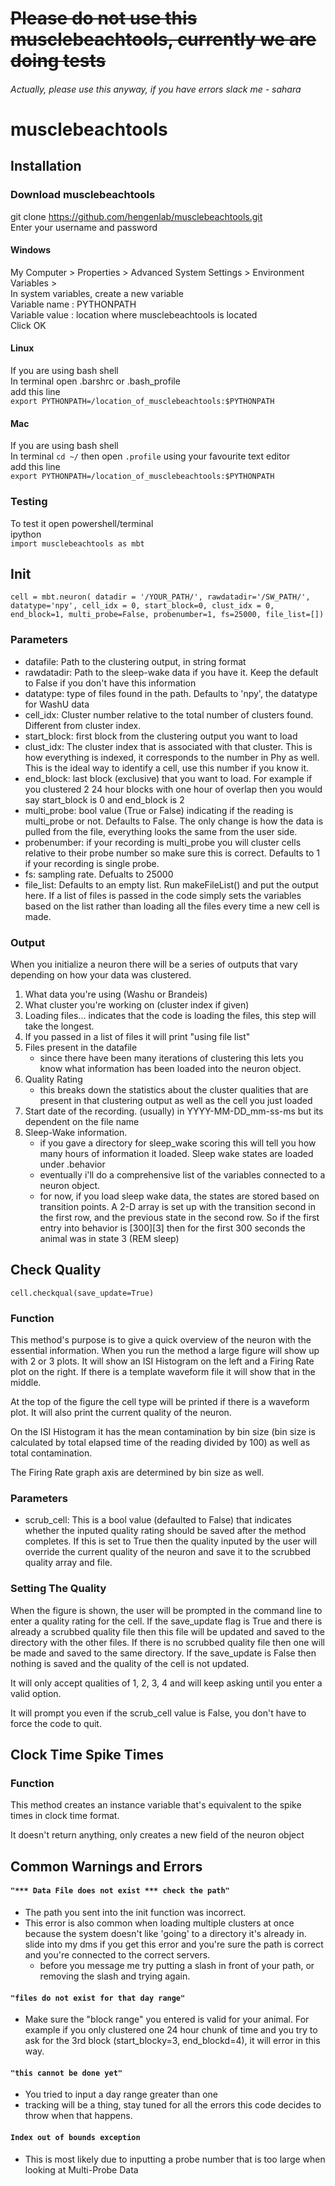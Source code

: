 # ~~Please do not use this musclebeachtools, currently we are doing tests~~
###### Actually, please use this anyway, if you have errors slack me - sahara

# musclebeachtools



## Installation

### Download musclebeachtools
git clone https://github.com/hengenlab/musclebeachtools.git  
Enter your username and password

#### Windows
My Computer > Properties > Advanced System Settings > Environment Variables >  
In system variables, create a new variable  
    Variable name  : PYTHONPATH  
    Variable value : location where musclebeachtools is located  
    Click OK


#### Linux
If you are using bash shell  
In terminal open .barshrc or .bash_profile  
add this line  
`export PYTHONPATH=/location_of_musclebeachtools:$PYTHONPATH`


#### Mac
If you are using bash shell  
In terminal `cd ~/` 
then open  `.profile` using your favourite text editor  
add this line  
`export PYTHONPATH=/location_of_musclebeachtools:$PYTHONPATH`



### Testing
To test it open powershell/terminal  
    ipython  
    `import musclebeachtools as mbt`


Init 
------
`cell = mbt.neuron( datadir = '/YOUR_PATH/', rawdatadir='/SW_PATH/', datatype='npy', cell_idx = 0, start_block=0, clust_idx = 0, end_block=1, multi_probe=False, probenumber=1, fs=25000, file_list=[])`
### Parameters
- datafile: Path to the clustering output, in string format
- rawdatadir: Path to the sleep-wake data if you have it. Keep the default to False if you don't have this information
- datatype: type of files found in the path. Defaults to 'npy', the datatype for WashU data
- cell_idx: Cluster number relative to the total number of clusters found. Different from cluster index.
- start_block: first block from the clustering output you want to load
- clust_idx: The cluster index that is associated with that cluster. This is how everything is indexed, it corresponds to the number in Phy as well. This is the ideal way to identify a cell, use this number if you know it.
- end_block: last block (exclusive) that you want to load. For example if you clustered 2 24 hour blocks with one hour of overlap then you would say start_block is 0 and end_block is 2
- multi_probe: bool value (True or False) indicating if the reading is multi_probe or not. Defaults to False. The only change is how the data is pulled from the file, everything looks the same from the user side.
- probenumber: if your recording is multi_probe you will cluster cells relative to their probe number so make sure this is correct. Defaults to 1 if your recording is single probe.
- fs: sampling rate. Defualts to 25000
- file_list: Defaults to an empty list. Run makeFileList() and put the output here. If a list of files is passed in the code simply sets the variables based on the list rather than loading all the files every time a new cell is made. 

### Output 
When you initialize a neuron there will be a series of outputs that vary depending on how your data was clustered.
1. What data you're using (Washu or Brandeis)
2. What cluster you're working on (cluster index if given)
3. Loading files... indicates that the code is loading the files, this step will take the longest.
4. If you passed in a list of files it will print "using file list"
4. Files present in the datafile
    - since there have been many iterations of clustering this lets you know what information has been loaded into the neuron object.
5. Quality Rating 
    - this breaks down the statistics about the cluster qualities that are present in that clustering output as well as the cell you just loaded
6. Start date of the recording. (usually) in YYYY-MM-DD_mm-ss-ms but its dependent on the file name
6. Sleep-Wake information.
    - if you gave a directory for sleep_wake scoring this will tell you how many hours of information it loaded. Sleep wake states are loaded under .behavior
    - eventually i'll do a comprehensive list of the variables connected to a neuron object. 
    - for now, if you load sleep wake data, the states are stored based on transition points. A 2-D array is set up with the transition second in the first row, and the previous state in the second row. So if the first entry into behavior is [300][3] then for the first 300 seconds the animal was in state 3 (REM sleep)
    
Check Quality 
------
`cell.checkqual(save_update=True)`
### Function
This method's purpose is to give a quick overview of the neuron with the essential information. When you run the method a large figure will show up with 2 or 3 plots. It will show an ISI Histogram on the left and a Firing Rate plot on the right. If there is a template waveform file it will show that in the middle. 

At the top of the figure the cell type will be printed if there is a waveform plot. It will also print the current quality of the neuron. 

On the ISI Histogram it has the mean contamination by bin size (bin size is calculated by total elapsed time of the reading divided by 100) as well as total contamination.

The Firing Rate graph axis are determined by bin size as well. 

### Parameters 
- scrub_cell: This is a bool value (defaulted to False) that indicates whether the inputed quality rating should be saved after the method completes. If this is set to True then the quality inputed by the user will override the current quality of the neuron and save it to the scrubbed quality array and file.

### Setting The Quality 
When the figure is shown, the user will be prompted in the command line to enter a quality rating for the cell. If the save_update flag is True and there is already a scrubbed quality file then this file will be updated and saved to the directory with the other files. If there is no scrubbed quality file then one will be made and saved to the same directory. If the save_update is False then nothing is saved and the quality of the cell is not updated. 

It will only accept qualities of 1, 2, 3, 4 and will keep asking until you enter a valid option.

It will prompt you even if the scrub_cell value is False, you don't have to force the code to quit. 

Clock Time Spike Times
------
### Function
This method creates an instance variable that's equivalent to the spike times in clock time format. 

It doesn't return anything, only creates a new field of the neuron object

Common Warnings and Errors
------
#### `"*** Data File does not exist *** check the path"`
- The path you sent into the init function was incorrect. 
- This error is also common when loading multiple clusters at once because the system doesn't like 'going' to a directory it's already in. slide into my dms if you get this error and you're sure the path is correct and you're connected to the correct servers.
    - before you message me try putting a slash in front of your path, or removing the slash and trying again.

#### `"files do not exist for that day range"`
- Make sure the "block range" you entered is valid for your animal. For example if you only clustered one 24 hour chunk of time and you try to ask for the 3rd block (start_blocky=3, end_blockd=4), it will error in this way.

#### `"this cannot be done yet"`
- You tried to input a day range greater than one
- tracking will be a thing, stay tuned for all the errors this code decides to throw when that happens.

#### `Index out of bounds exception`
- This is most likely due to inputting a probe number that is too large when looking at Multi-Probe Data




